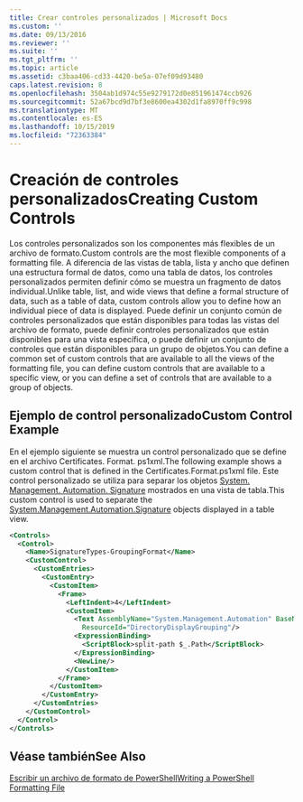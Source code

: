 ```yaml
---
title: Crear controles personalizados | Microsoft Docs
ms.custom: ''
ms.date: 09/13/2016
ms.reviewer: ''
ms.suite: ''
ms.tgt_pltfrm: ''
ms.topic: article
ms.assetid: c3baa406-cd33-4420-be5a-07ef09d93480
caps.latest.revision: 8
ms.openlocfilehash: 3504ab1d974c55e9279172d0e851961474ccb926
ms.sourcegitcommit: 52a67bcd9d7bf3e8600ea4302d1fa8970ff9c998
ms.translationtype: MT
ms.contentlocale: es-ES
ms.lasthandoff: 10/15/2019
ms.locfileid: "72363384"
---
```

# <a name="creating-custom-controls"></a><span data-ttu-id="e9c6f-102">Creación de controles personalizados</span><span class="sxs-lookup"><span data-stu-id="e9c6f-102">Creating Custom Controls</span></span>

<span data-ttu-id="e9c6f-103">Los controles personalizados son los componentes más flexibles de un archivo de formato.</span><span class="sxs-lookup"><span data-stu-id="e9c6f-103">Custom controls are the most flexible components of a formatting file.</span></span> <span data-ttu-id="e9c6f-104">A diferencia de las vistas de tabla, lista y ancho que definen una estructura formal de datos, como una tabla de datos, los controles personalizados permiten definir cómo se muestra un fragmento de datos individual.</span><span class="sxs-lookup"><span data-stu-id="e9c6f-104">Unlike table, list, and wide views that define a formal structure of data, such as a table of data, custom controls allow you to define how an individual piece of data is displayed.</span></span> <span data-ttu-id="e9c6f-105">Puede definir un conjunto común de controles personalizados que están disponibles para todas las vistas del archivo de formato, puede definir controles personalizados que están disponibles para una vista específica, o puede definir un conjunto de controles que están disponibles para un grupo de objetos.</span><span class="sxs-lookup"><span data-stu-id="e9c6f-105">You can define a common set of custom controls that are available to all the views of the formatting file, you can define custom controls that are available to a specific view, or you can define a set of controls that are available to a group of objects.</span></span>

## <a name="custom-control-example"></a><span data-ttu-id="e9c6f-106">Ejemplo de control personalizado</span><span class="sxs-lookup"><span data-stu-id="e9c6f-106">Custom Control Example</span></span>

<span data-ttu-id="e9c6f-107">En el ejemplo siguiente se muestra un control personalizado que se define en el archivo Certificates. Format. ps1xml.</span><span class="sxs-lookup"><span data-stu-id="e9c6f-107">The following example shows a custom control that is defined in the Certificates.Format.ps1xml file.</span></span> <span data-ttu-id="e9c6f-108">Este control personalizado se utiliza para separar los objetos [System. Management. Automation. Signature](/dotnet/api/System.Management.Automation.Signature) mostrados en una vista de tabla.</span><span class="sxs-lookup"><span data-stu-id="e9c6f-108">This custom control is used to separate the [System.Management.Automation.Signature](/dotnet/api/System.Management.Automation.Signature) objects displayed in a table view.</span></span>

```xml
<Controls>
  <Control>
    <Name>SignatureTypes-GroupingFormat</Name>
    <CustomControl>
      <CustomEntries>
        <CustomEntry>
          <CustomItem>
            <Frame>
              <LeftIndent>4</LeftIndent>
              <CustomItem>
                <Text AssemblyName="System.Management.Automation" BaseName="FileSystemProviderStrings"
                  ResourceId="DirectoryDisplayGrouping"/>
                <ExpressionBinding>
                  <ScriptBlock>split-path $_.Path</ScriptBlock>
                </ExpressionBinding>
                <NewLine/>
              </CustomItem>
            </Frame>
          </CustomItem>
        </CustomEntry>
      </CustomEntries>
    </CustomControl>
  </Control>
</Controls>

```

## <a name="see-also"></a><span data-ttu-id="e9c6f-109">Véase también</span><span class="sxs-lookup"><span data-stu-id="e9c6f-109">See Also</span></span>

[<span data-ttu-id="e9c6f-110">Escribir un archivo de formato de PowerShell</span><span class="sxs-lookup"><span data-stu-id="e9c6f-110">Writing a PowerShell Formatting File</span></span>](./writing-a-powershell-formatting-file.md)

